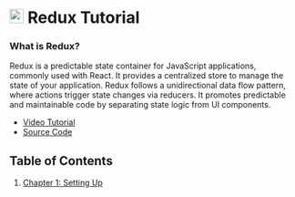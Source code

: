 # <img src= "https://raw.githubusercontent.com/reduxjs/redux/master/logo/logo.png" alt="Redux Logo" width = "25" height = "25"> Redux Tutorial
### What is Redux?
Redux is a predictable state container for JavaScript applications, commonly used with React. It provides a centralized store to manage the state of your application. Redux follows a unidirectional data flow pattern, where actions trigger state changes via reducers. It promotes predictable and maintainable code by separating state logic from UI components.

- [Video Tutorial](https://www.youtube.com/watch?v=NqzdVN2tyvQ&list=PL0Zuz27SZ-6M1J5I1w2-uZx36Qp6qhjKo&index=8)
- [Source Code](https://github.com/gitdagray/react_redux_toolkit)


 
## Table of Contents
1. [Chapter 1: Setting Up](#ch1)